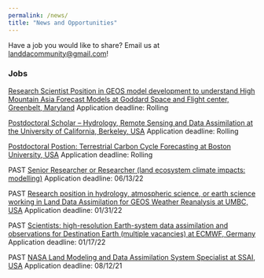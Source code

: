 ```yaml
---
permalink: /news/
title: "News and Opportunities"
---
```


Have a job you would like to share? Email us at landdacommunity@gmail.com!

### Jobs

[Research Scientist Position in GEOS model development to understand High Mountain Asia Forecast Models at Goddard Space and Flight center, Greenbelt, Maryland](https://gestar2.umbc.edu/jobs-at-gestar-ii/research-scientist-position-in-geos-model-development-to-understand-high-mountain-asia-forecast-models/) Application deadline: Rolling

[Postdoctoral Scholar – Hydrology, Remote Sensing and Data Assimilation at the University of California, Berkeley, USA](https://aimesproject.org/wp-content/uploads/2022/06/Postdoctoral-Scholar-THP-2022.docx) Application deadline: Rolling

[Postdoctoral Postion: Terrestrial Carbon Cycle Forecasting at Boston University, USA](https://www.us-ocb.org/wp-content/uploads/sites/43/2022/02/postdoc_Boston_2022.pdf) Application deadline: Rolling

PAST [Senior Researcher or Researcher (land ecosystem climate impacts: modelling)](https://www.valtiolle.fi/en-US/vacancy?id=31-151-2022) Application deadline: 06/13/22

PAST [Research position in hydrology, atmospheric science, or earth science working in Land Data Assimilation for GEOS Weather Reanalysis at UMBC, USA](https://gestar2.umbc.edu/jobs-at-gestar-ii/research-position-in-hydrology-atmospheric-science-or-earth-science-working-in-land-data-assimilation-for-geos-weather-reanalysis/) Application deadline: 01/31/22

PAST [Scientists: high-resolution Earth-system data assimilation and observations for Destination Earth (multiple vacancies) at ECMWF, Germany](https://jobs.ecmwf.int/displayjob.aspx?jobid=32) Application deadline: 01/17/22

PAST [NASA Land Modeling and Data Assimilation System Specialist at SSAI, USA](https://ssaihq.com/employment/Careers.aspx?req=21-3298&type=JOBDESCR) Application deadline: 08/12/21
